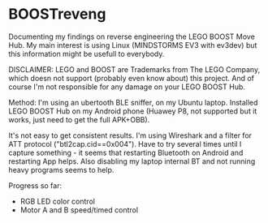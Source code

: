 # BOOSTreveng

Documenting my findings on reverse engineering the LEGO BOOST Move Hub.
My main interest is using Linux (MINDSTORMS EV3 with ev3dev) but this information might be usefull to everybody.

DISCLAIMER:
LEGO and BOOST are Trademarks from The LEGO Company, which doesn not support (probably even know about) this project.
And of course I'm not responsible for any damage on your LEGO BOOST Hub.

Method:
I'm using an ubertooth BLE sniffer, on my Ubuntu laptop. Installed LEGO BOOST Hub on my Android phone (Huawey P8, not supported but it works, just need to get the full APK+OBB).

It's not easy to get consistent results. I'm using Wireshark and a filter for ATT protocol ("btl2cap.cid==0x004"). Have to try several times until I capture something - it seems that restarting Bluetooth on Android and restarting App helps. Also disabling my laptop internal BT and not running heavy programs seems to help.

Progress so far:
- RGB LED color control
- Motor A and B speed/timed control
